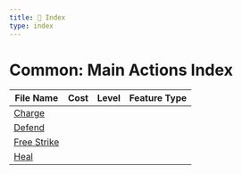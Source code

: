 ```yaml
---
title: 📑 Index
type: index
---
```


# Common: Main Actions Index

| File Name                       | Cost | Level | Feature Type |
| ------------------------------- | ---- | ----- | ------------ |
| [Charge](../Charge)             |      |       |              |
| [Defend](../Defend)             |      |       |              |
| [Free Strike](../Free%20Strike) |      |       |              |
| [Heal](../Heal)                 |      |       |              |
